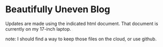 <h1>Beautifully Uneven Blog</h1>
<p>Updates are made using the indicated html document. That document is currently on my 17-inch laptop.</p>
<p>note: I should find a way to keep those files on the cloud, or use github.</p>
